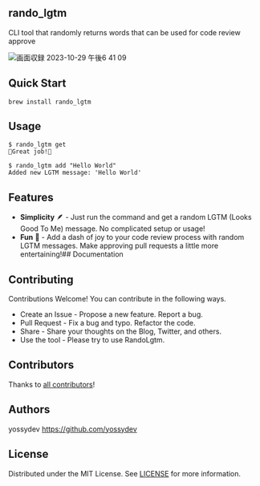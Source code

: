 ## rando_lgtm

CLI tool that randomly returns words that can be used for code review approve

![画面収録 2023-10-29 午後6 41 09](https://github.com/yossydev/rando_lgtm/assets/87469023/f9b9a13a-0cc3-4f42-90f4-e89ab12da228)

## Quick Start
```
brew install rando_lgtm
```

## Usage

```
$ rando_lgtm get
🤣Great job!🤣

$ rando_lgtm add "Hello World"
Added new LGTM message: 'Hello World'
```

## Features
- **Simplicity** :feather: - Just run the command and get a random LGTM (Looks Good To Me) message. No complicated setup or usage!
- **Fun** 🥳 - Add a dash of joy to your code review process with random LGTM messages. Make approving pull requests a little more entertaining!## Documentation

## Contributing
Contributions Welcome! You can contribute in the following ways.
- Create an Issue - Propose a new feature. Report a bug.
- Pull Request - Fix a bug and typo. Refactor the code.
- Share - Share your thoughts on the Blog, Twitter, and others.
- Use the tool - Please try to use RandoLgtm.

## Contributors
Thanks to [all contributors](https://github.com/yossydev/rando_lgtm/graphs/contributors)!

## Authors
yossydev <https://github.com/yossydev>

## License
Distributed under the MIT License. See [LICENSE](LICENSE) for more information.
